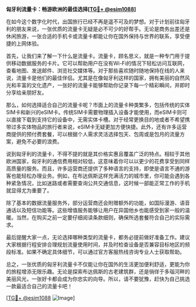 **匈牙利流量卡：畅游欧洲的最佳选择[[TG💪+ @esim1088](https://t.me/s/esim1088)]**

在如今这个数字化时代，出国旅行已经不再是遥不可及的梦想。对于计划前往匈牙利的朋友来说，一张优质的流量卡无疑是必不可少的好帮手。无论是商务出差还是休闲旅游，一张合适的手机卡或流量卡都能让你在国外保持与世界的联系，享受便捷的上网体验。

首先，让我们来了解一下什么是流量卡。流量卡，顾名思义，就是一种专门用于提供移动数据服务的卡片。它可以帮助用户在没有Wi-Fi的情况下轻松访问互联网，查看地图、发送邮件、浏览社交媒体等。对于那些喜欢随时随地保持在线的人来说，流量卡是他们的最佳伴侣。尤其是在像匈牙利这样的国家，拥有美丽的自然风光和丰富的文化遗产，一张好的流量卡能够帮助你记录下每一个精彩瞬间，并即时分享给亲朋好友。

那么，如何选择适合自己的流量卡呢？市面上的流量卡种类繁多，包括传统的实体SIM卡和新兴的eSIM卡。传统SIM卡需要物理插入设备才能使用，而eSIM卡则可以直接下载到支持它的设备中，无需实体卡槽。对于经常更换目的地或者不希望携带过多实体物品的旅行者来说，eSIM卡无疑更加方便快捷。此外，还有许多运营商提供的预付费套餐，可以根据个人需求灵活选择包天、包周或是包月的流量方案，避免不必要的浪费。

说到匈牙利的流量卡，不得不提的就是其价格实惠且覆盖广泛的特点。相较于其他欧洲国家，匈牙利的通信费用相对较低，这意味着你可以以更少的花费享受到同样高质量的服务。而且，许多运营商还提供了多种语言的支持，即使是语言不通的游客也能轻松办理业务。例如，在布达佩斯这样充满活力的城市里，你可能会遇到各种紧急情况，比如迷路或者需要查询公共交通信息，这时候一部能正常工作的手机就显得尤为重要了。

除了基本的数据流量服务外，部分运营商还会附赠额外的功能，如国际漫游、语音通话以及短信功能等。这些增值服务能够让用户在异国他乡也能感受到家一般的温暖。当然，在购买之前一定要仔细阅读条款细则，确保所选套餐符合自己的实际需求。

最后提醒大家一点，无论选择哪种类型的流量卡，都务必提前做好准备工作。建议大家根据行程安排合理规划流量使用时间，并及时检查设备是否兼容目标地区的频段标准。如果不确定具体细节，可以通过官方客服热线咨询专业人士获取帮助。

总之，一张优质的匈牙利流量卡不仅能让你在国外的生活更加便利舒适，更能为你的旅程增添无限乐趣。无论是探索布达佩斯的古老建筑群，还是徜徉于多瑙河畔的美丽风光，一张好卡都会成为你忠实的向导。所以，请不要犹豫，赶快为自己挑选一款最适合自己的流量卡吧！

[[TG💪+ @esim1088](https://t.me/s/esim1088) ![Image](https://i.postimg.cc/4NQfJmqS/Snipaste-2025-05-13-00-14-12.png)]